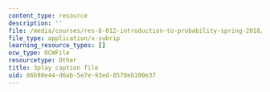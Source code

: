 ```yaml
---
content_type: resource
description: ''
file: /media/courses/res-6-012-introduction-to-probability-spring-2018/86b98e44d6ab5e7e93ed8570eb100e37_0IJFBMIU6x4.vtt
file_type: application/x-subrip
learning_resource_types: []
ocw_type: OCWFile
resourcetype: Other
title: 3play caption file
uid: 86b98e44-d6ab-5e7e-93ed-8570eb100e37
---
```

